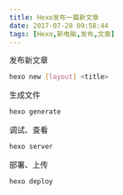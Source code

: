 ```yaml
---
title: Hexo发布一篇新文章
date: 2017-07-28 09:58:44
tags: [Hexo,新电脑,发布,文章]
---
```

发布新文章
``` bash
hexo new [layout] <title>
```

生成文件
``` bash
hexo generate
```

调试、查看
``` bash
hexo server
```

部署、上传
``` bash
hexo deploy
```
